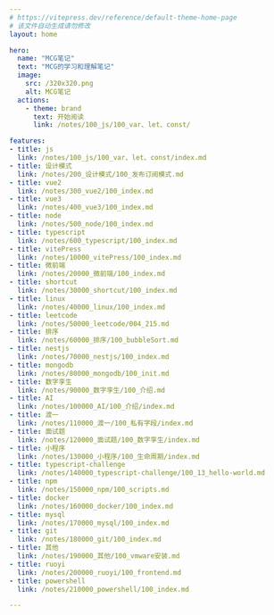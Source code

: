 ```yaml
---
# https://vitepress.dev/reference/default-theme-home-page
# 该文件自动生成请勿修改
layout: home

hero:
  name: "MCG笔记"
  text: "MCG的学习和理解笔记"
  image:
    src: /320x320.png
    alt: MCG笔记
  actions:
    - theme: brand
      text: 开始阅读
      link: /notes/100_js/100_var、let、const/

features:
- title: js
  link: /notes/100_js/100_var、let、const/index.md
- title: 设计模式
  link: /notes/200_设计模式/100_发布订阅模式.md
- title: vue2
  link: /notes/300_vue2/100_index.md
- title: vue3
  link: /notes/400_vue3/100_index.md
- title: node
  link: /notes/500_node/100_index.md
- title: typescript
  link: /notes/600_typescript/100_index.md
- title: vitePress
  link: /notes/10000_vitePress/100_index.md
- title: 微前端
  link: /notes/20000_微前端/100_index.md
- title: shortcut
  link: /notes/30000_shortcut/100_index.md
- title: linux
  link: /notes/40000_linux/100_index.md
- title: leetcode
  link: /notes/50000_leetcode/004_215.md
- title: 排序
  link: /notes/60000_排序/100_bubbleSort.md
- title: nestjs
  link: /notes/70000_nestjs/100_index.md
- title: mongodb
  link: /notes/80000_mongodb/100_init.md
- title: 数字孪生
  link: /notes/90000_数字孪生/100_介绍.md
- title: AI
  link: /notes/100000_AI/100_介绍/index.md
- title: 渡一
  link: /notes/110000_渡一/100_私有字段/index.md
- title: 面试题
  link: /notes/120000_面试题/100_数字孪生/index.md
- title: 小程序
  link: /notes/130000_小程序/100_生命周期/index.md
- title: typescript-challenge
  link: /notes/140000_typescript-challenge/100_13_hello-world.md
- title: npm
  link: /notes/150000_npm/100_scripts.md
- title: docker
  link: /notes/160000_docker/100_index.md
- title: mysql
  link: /notes/170000_mysql/100_index.md
- title: git
  link: /notes/180000_git/100_index.md
- title: 其他
  link: /notes/190000_其他/100_vmware安装.md
- title: ruoyi
  link: /notes/200000_ruoyi/100_frontend.md
- title: powershell
  link: /notes/210000_powershell/100_index.md

---
```

